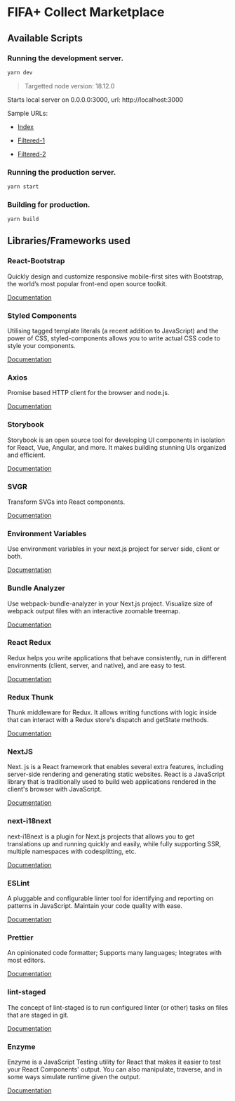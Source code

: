 # FIFA+ Collect Marketplace

  

  

## Available Scripts

  

  

### Running the development server.

  

  

```bash
yarn dev
```

  

> Targetted node version: 18.12.0

Starts local server on 0.0.0.0:3000, url: http://localhost:3000

  

  

Sample URLs:

  

- [Index](http://localhost:3000/)

  

- [Filtered-1](http://localhost:3000/?rarities=10&rarities=40&packSlugs=genesis-drop&searchTerm=Alaska&sortBy=latestCreatedAt)

  

- [Filtered-2](http://localhost:3000/?rarities=10&packSlugs=genesis-drop&sortBy=rarityCode&minPrice=99&maxPrice=9999999&packSlugs=trophies-drop)



  

  

### Running the production server.

  

  

```bash
yarn start
```

  
### Building for production.

  

  

```bash
yarn build
```
  

## Libraries/Frameworks used

  

  

### **React-Bootstrap**

  

  

Quickly design and customize responsive mobile-first sites with Bootstrap, the world’s most popular front-end open source toolkit.

  

[Documentation](https://getbootstrap.com/docs/5.0/getting-started/introduction/)

  

  

### **Styled Components**

  

  

Utilising tagged template literals (a recent addition to JavaScript) and the power of CSS, styled-components allows you to write actual CSS code to style your components.

  

[Documentation](https://styled-components.com/docs)

  

  

### **Axios**

  

  

Promise based HTTP client for the browser and node.js.

  

[Documentation](https://github.com/axios/axios)

  

  

### **Storybook**

  

  

Storybook is an open source tool for developing UI components in isolation for React, Vue, Angular, and more. It makes building stunning UIs organized and efficient.

  

[Documentation](https://storybook.js.org/docs/react/get-started/introduction)

  

  

### **SVGR**

  

  

Transform SVGs into React components.

  

[Documentation](https://react-svgr.com/docs/getting-started/)

  

  

### **Environment Variables**

  

  

Use environment variables in your next.js project for server side, client or both.

  

[Documentation](https://github.com/vercel/next.js/tree/canary/examples/environment-variables)

  

  

### **Bundle Analyzer**

  

  

Use webpack-bundle-analyzer in your Next.js project. Visualize size of webpack output files with an interactive zoomable treemap.

  

[Documentation](https://github.com/vercel/next.js/tree/canary/packages/next-bundle-analyzer)

  

  

### **React Redux**

  

  

Redux helps you write applications that behave consistently, run in different environments (client, server, and native), and are easy to test.

  

[Documentation](https://redux.js.org/introduction/getting-started)

  
### **Redux Thunk**

  

  

Thunk middleware for Redux. It allows writing functions with logic inside that can interact with a Redux store's dispatch and getState methods.

  

[Documentation](https://redux.js.org/usage/writing-logic-thunks)

  

### **NextJS**

  

  
Next. js is a React framework that enables several extra features, including server-side rendering and generating static websites. React is a JavaScript library that is traditionally used to build web applications rendered in the client's browser with JavaScript.

  

[Documentation](https://nextjs.org/)
  

### **next-i18next**

  

  

next-i18next is a plugin for Next.js projects that allows you to get translations up and running quickly and easily, while fully supporting SSR, multiple namespaces with codesplitting, etc.

  

[Documentation](https://github.com/isaachinman/next-i18next)

  

  

### **ESLint**

  

  

A pluggable and configurable linter tool for identifying and reporting on patterns in JavaScript. Maintain your code quality with ease.

  

[Documentation](https://eslint.org/docs/user-guide/getting-started)

  

  

### **Prettier**

  

  

An opinionated code formatter; Supports many languages; Integrates with most editors.

  

[Documentation](https://prettier.io/docs/en/index.html)

  

  

### **lint-staged**

  

  

The concept of lint-staged is to run configured linter (or other) tasks on files that are staged in git.

  

[Documentation](https://github.com/okonet/lint-staged)

  

  

### **Enzyme**

  

  

Enzyme is a JavaScript Testing utility for React that makes it easier to test your React Components&#39; output. You can also manipulate, traverse, and in some ways simulate runtime given the output.

  

[Documentation](https://enzymejs.github.io/enzyme/)